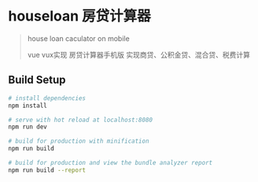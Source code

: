 # houseloan 房贷计算器

> house loan caculator on mobile
>
>vue vux实现 房贷计算器手机版
>实现商贷、公积金贷、混合贷、税费计算
>


## Build Setup

``` bash
# install dependencies
npm install

# serve with hot reload at localhost:8080
npm run dev

# build for production with minification
npm run build

# build for production and view the bundle analyzer report
npm run build --report
```